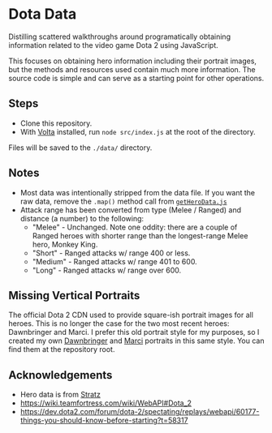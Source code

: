 # Dota Data

Distilling scattered walkthroughs around programatically obtaining information related to the video game Dota 2 using JavaScript.

This focuses on obtaining hero information including their portrait images, but the methods and resources used contain much more information. The source code is simple and can serve as a starting point for other operations.

## Steps
- Clone this repository.
- With [Volta](https://volta.sh/) installed, run `node src/index.js` at the root of the directory.

Files will be saved to the `./data/` directory.

## Notes
- Most data was intentionally stripped from the data file. If you want the raw data, remove the `.map()` method call from [`getHeroData.js`](./src/getHeroData.js) 
- Attack range has been converted from type (Melee / Ranged) and distance (a number) to the following:
  - "Melee" - Unchanged. Note one oddity: there are a couple of Ranged heroes with shorter range than the longest-range Melee hero, Monkey King.
  - "Short" - Ranged attacks w/ range 400 or less.
  - "Medium" - Ranged attacks w/ range 401 to 600.
  - "Long" - Ranged attacks w/ range over 600.

## Missing Vertical Portraits
The official Dota 2 CDN used to provide square-ish portrait images for all heroes. This is no longer the case for the two most recent heroes: Dawnbringer and Marci. I prefer this old portrait style for my purposes, so I created my own [Dawnbringer](./dawnbringer.jpg) and [Marci](./marci.jpg) portraits in this same style. You can find them at the repository root.

## Acknowledgements
- Hero data is from [Stratz](https://docs.stratz.com/index.html)
- https://wiki.teamfortress.com/wiki/WebAPI#Dota_2
- https://dev.dota2.com/forum/dota-2/spectating/replays/webapi/60177-things-you-should-know-before-starting?t=58317
